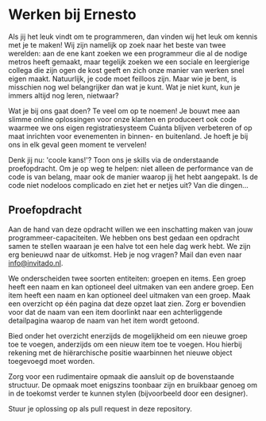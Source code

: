 # Werken bij Ernesto

Als jij het leuk vindt om te programmeren, dan vinden wij het leuk om kennis met je te maken! Wij zijn namelijk op zoek naar het beste van twee werelden: aan de ene kant zoeken we een programmeur die al de nodige metros heeft gemaakt, maar tegelijk zoeken we een sociale en leergierige collega die zijn ogen de kost geeft en zich onze manier van werken snel eigen maakt. Natuurlijk, je code moet feilloos zijn. Maar wie je bent, is misschien nog wel belangrijker dan wat je kunt. Wat je niet kunt, kun je immers altijd nog leren, nietwaar?

Wat je bij ons gaat doen? Te veel om op te noemen! Je bouwt mee aan slimme online oplossingen voor onze klanten en produceert ook code waarmee we ons eigen registratiesysteem Cuánta blijven verbeteren of op maat inrichten voor evenementen in binnen- en buitenland. Je hoeft je bij ons in elk geval geen moment te vervelen!

Denk jij nu: 'coole kans!'? Toon ons je skills via de onderstaande proefopdracht. Om je op weg te helpen: niet alleen de performance van de code is van belang, maar ook de manier waarop jij het hebt aangepakt. Is de code niet nodeloos complicado en ziet het er netjes uit? Van die dingen...

## Proefopdracht

Aan de hand van deze opdracht willen we een inschatting maken van jouw programmeer-capaciteiten. We hebben ons best gedaan een opdracht samen te stellen waaraan je een halve tot een hele dag werk hebt. We zijn erg benieuwd naar de uitkomst. Heb je nog vragen? Mail dan even naar info@invitado.nl.

We onderscheiden twee soorten entiteiten: groepen en items. Een groep heeft een naam en kan optioneel deel uitmaken van een andere groep. Een item heeft een naam en kan optioneel deel uitmaken van een groep. Maak een overzicht op één pagina dat deze opzet laat zien. Zorg er bovendien voor dat de naam van een item doorlinkt naar een achterliggende detailpagina waarop de naam van het item wordt getoond.

Bied onder het overzicht enerzijds de mogelijkheid om een nieuwe groep toe te voegen, anderzijds om een nieuw item toe te voegen. Hou hierbij rekening met de hiërarchische positie waarbinnen het nieuwe object toegevoegd moet worden.

Zorg voor een rudimentaire opmaak die aansluit op de bovenstaande structuur. De opmaak moet enigszins toonbaar zijn en bruikbaar genoeg om in de toekomst verder te kunnen stylen (bijvoorbeeld door een designer).

Stuur je oplossing op als pull request in deze repository.
